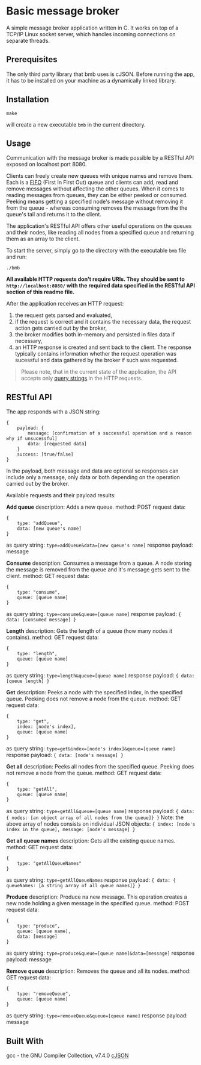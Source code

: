 # Basic message broker

A simple message broker application written in C. It works on top of a TCP/IP Linux socket server, which handles incoming connections on separate threads. 

## Prerequisites

The only third party library that bmb uses is cJSON. Before running the app, it has to be installed on your machine as a dynamically linked library.

## Installation

```
make
```
will create a new executable `bmb` in the current directory.

## Usage

Communication with the message broker is made possible by a RESTful API exposed on localhost port 8080.

Clients can freely create new queues with unique names and remove them. Each is a [FIFO](https://en.wikipedia.org/wiki/FIFO_(computing_and_electronics)) (First In First Out) queue and clients can add, read and remove messages without affecting the other queues. When it comes to reading messages from queues, they can be either peeked or consumed. Peeking means getting a specified node's message without removing it from the queue - whereas consuming removes the message from the the queue's tail and returns it to the client.

The application's RESTful API offers other useful operations on the queues and their nodes, like reading all nodes from a specified queue and returning them as an array to the client.

To start the server, simply go to the directory with the executable `bmb` file and run:
```
./bmb
```

**All available HTTP requests don't require URIs. They should be sent to `http://localhost:8080/` with the required data specified in the RESTful API section of this readme file.**

After the application receives an HTTP request:
1. the request gets parsed and evaluated,
2. if the request is correct and it contains the necessary data, the request action gets carried out by the broker,
3. the broker modifies both in-memory and persisted in files data if necessary,
4. an HTTP response is created and sent back to the client.
The response typically contains information whether the request operation was sucessful and data gathered by the broker if such was requested.

> Please note, that in the current state of the application, the API accepts only [query strings](https://en.wikipedia.org/wiki/Query_string) in the HTTP requests.

## RESTful API

The app responds with a JSON string:
```
{
    payload: {
        message: [confirmation of a successful operation and a reason why if unsucessful]
        data: [requested data]
    }
    success: [true/false]
}
```
In the payload, both message and data are optional so responses can include only a message, only data or both depending on the operation carried out by the broker.

Available requests and their payload results:

**Add queue**
description: Adds a new queue.
method: POST
request data: 
```
{
    type: "addQueue",
    data: [new queue's name]
}
```
as query string: `type=addQueue&data=[new queue's name]`
response payload: message

**Consume**
description: Consumes a message from a queue. A node storing the message is removed from the queue and it's message gets sent to the client. 
method: GET
request data: 
```
{
    type: "consume",
    queue: [queue name]
}
```
as query string: `type=consume&queue=[queue name]`
response payload: `{ data: [consumed message] }`

**Length**
description: Gets the length of a queue (how many nodes it contains). 
method: GET
request data: 
```
{
    type: "length",
    queue: [queue name]
}
```
as query string: `type=length&queue=[queue name]`
response payload: `{ data: [queue length] }`

**Get**
description: Peeks a node with the specified index, in the specified queue. Peeking does not remove a node from the queue. 
method: GET
request data: 
```
{
    type: "get",
    index: [node's index],
    queue: [queue name]
}
```
as query string: `type=get&index=[node's index]&queue=[queue name]`
response payload: `{ data: [node's message] }`

**Get all**
description: Peeks all nodes from the specified queue. Peeking does not remove a node from the queue. 
method: GET
request data: 
```
{
    type: "getAll",
    queue: [queue name]
}
```
as query string: `type=getAll&queue=[queue name]`
response payload: `{ data: { nodes: [an object array of all nodes from the queue]} }`
Note: the above array of nodes consists on individual JSON objects: `{ index: [node's index in the queue], message: [node's message] }`

**Get all queue names**
description: Gets all the existing queue names.
method: GET
request data: 
```
{
    type: "getAllQueueNames"
}
```
as query string: `type=getAllQueueNames`
response payload: `{ data: { queueNames: [a string array of all queue names]} }`

**Produce**
description: Produce na new message. This operation creates a new node holding a given message in the specified queue.
method: POST
request data: 
```
{
    type: "produce",
    queue: [queue name],
    data: [message]
}
```
as query string: `type=produce&queue=[queue name]&data=[message]`
response payload: message

**Remove queue**
description: Removes the queue and all its nodes.
method: GET
request data: 
```
{
    type: "removeQueue",
    queue: [queue name]
}
```
as query string: `type=removeQueue&queue=[queue name]`
response payload: message

## Built With

gcc - the GNU Compiler Collection, v7.4.0 
[cJSON](https://github.com/DaveGamble/cJSON)